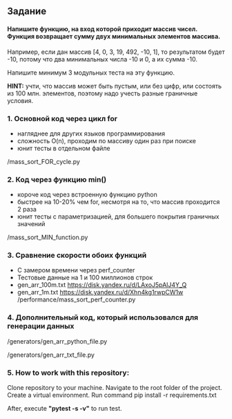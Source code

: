 ﻿## Задание
#### Напишите функцию, на вход которой приходит массив чисел. Функция возвращает сумму двух минимальных элементов массива.

Например, если дан массив [4, 0, 3, 19, 492, -10, 1], то результатом будет -10, потому что два минимальных числа -10 и 0, а их сумма -10.

Напишите минимум 3 модульных теста на эту функцию.

__HINT:__ учти, что массив может быть пустым, или без цифр, или состоять из 100 млн. элементов, поэтому надо учесть разные граничные условия.


### 1. Основной код через цикл for 
+ нагляднее для других языков программирования
+ сложность O(n), проходим по массиву один раз при поиске
+ юнит тесты в отдельном файле

/mass_sort_FOR_cycle.py

### 2. Код через функцию min() 
+ короче код через встроенную функцию python
+ быстрее на 10-20% чем for, несмотря на то, что массив проходится 2 раза
+ юнит тесты с параметризацией, для большего покрытия граничных значений

/mass_sort_MIN_function.py

### 3. Сравнение скорости обоих функций
+ С замером времени через perf_counter
+ Тестовые данные на 1 и 100 миллионов строк
+ gen_arr_100m.txt https://disk.yandex.ru/d/LAxoJ5pAlJ4Y_Q
+ gen_arr_1m.txt https://disk.yandex.ru/d/Xhn4kg1rwpCW1w
/performance/mass_sort_perf_counter.py

### 4. Дополнительный код, который использовался для генерации данных
/generators/gen_arr_python_file.py

/generators/gen_arr_txt_file.py


### 5. How to work with this repository:

Clone repository to your machine. Navigate to the root folder of the project. Create a virtual environment. Run command pip install -r requirements.txt

After, execute __"pytest -s -v"__ to run test.

